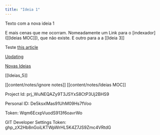 ```yaml
---
title: "Ideia 1"
---
```


Texto com a nova ideia 1

E mais cenas que me ocorram.
Nomeadamente um Link para o [indexador]([[Ideias MOC]]), que não existe. 
E outro para a a [[Ideia 3]]

Teste 
[this article](https://www.emergeinteractive.com/insights/detail/the-essentials-of-favicons/)

[Updating](notes/updating.md)

[Novas Ideias](novasideias.md)

[[Ideias_5]]

[[content/notes/ignore notes]]
[[content/notes/Ideias MOC]]




Project Id: prj_WuNEQAZy9T3JSYxS8CtP3Uj2BHS9

Personal ID: De5ksxlMas91UhM09Hs7fVoo

Token: Wqm6EcxpVuodS913f6oavrWo

GIT Developer Settings Token: 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

